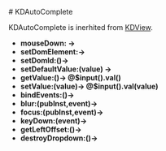 # KDAutoComplete

KDAutoComplete is inerhited from [KDView](/framework/core/KDView).

* **mouseDown: ->**
* **setDomElement:->**
* **setDomId:()->**
* **setDefaultValue:(value) ->**
* **getValue:()-> @$input().val()**
* **setValue:(value)-> @$input().val(value)**
* **bindEvents:()->**
* **blur:(pubInst,event)->**
* **focus:(pubInst,event)->**
* **keyDown:(event)->**
* **getLeftOffset:()->**
* **destroyDropdown:()->**
